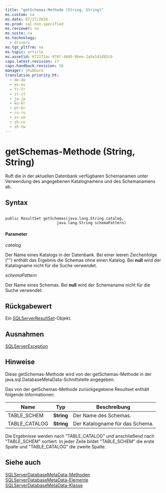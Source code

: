 ```yaml
---
title: "getSchemas-Methode (String, String)"
ms.custom: na
ms.date: 07/27/2016
ms.prod: sql-non-specified
ms.reviewer: na
ms.suite: na
ms.technology: 
  - drivers
ms.tgt_pltfrm: na
ms.topic: article
ms.assetid: 672171ac-976f-4605-9bee-2a5e141d92cb
caps.latest.revision: 17
caps.handback.revision: 16
manager: jhubbard
translation.priority.ht: 
  - de-de
  - es-es
  - fr-fr
  - it-it
  - ja-jp
  - ko-kr
  - pt-br
  - ru-ru
  - sv-se
  - zh-cn
  - zh-tw
---
```

# getSchemas-Methode (String, String)
  Ruft die in der aktuellen Datenbank verfügbaren Schemanamen unter Verwendung des angegebenen Katalognamens und des Schemanamens ab.  
  
## Syntax  
  
```  
  
public ResultSet getSchemas(java.lang.String catalog,  
                       java.lang.String schemaPattern)  
```  
  
#### Parameter  
 *catalog*  
  
 Der Name eines Katalogs in der Datenbank. Bei einer leeren Zeichenfolge \(""\) enthält das Ergebnis die Schemas ohne einen Katalog. Bei **null** wird der Katalogname nicht für die Suche verwendet.  
  
 *schemaPattern*  
  
 Der Name eines Schemas. Bei **null** wird der Schemaname nicht für die Suche verwendet.  
  
## Rückgabewert  
 Ein [SQLServerResultSet](../content/SQLServerResultSet-Class.md)\-Objekt.  
  
## Ausnahmen  
 [SQLServerException](../content/SQLServerException-Class.md)  
  
## Hinweise  
 Diese getSchemas\-Methode wird von der getSchemas\-Methode in der java.sql.DatabaseMetaData\-Schnittstelle angegeben.  
  
 Das von der getSchemas\-Methode zurückgegebene Resultset enthält folgende Informationen:  
  
|Name|Typ|Beschreibung|  
|----------|---------|------------------|  
|TABLE\_SCHEM|**String**|Der Name des Schemas.|  
|TABLE\_CATALOG|**String**|Der Katalogname für das Schema.|  
  
 Die Ergebnisse werden nach "TABLE\_CATALOG" und anschließend nach "TABLE\_SCHEM" sortiert. In jeder Zeile bildet "TABLE\_SCHEM" die erste Spalte und "TABLE\_CATALOG" die zweite Spalte.  
  
## Siehe auch  
 [SQLServerDatabaseMetaData-Methoden](../content/SQLServerDatabaseMetaData-Methods.md)   
 [SQLServerDatabaseMetaData-Elemente](../content/SQLServerDatabaseMetaData-Members.md)   
 [SQLServerDatabaseMetaData-Klasse](../content/SQLServerDatabaseMetaData-Class.md)  
  
  